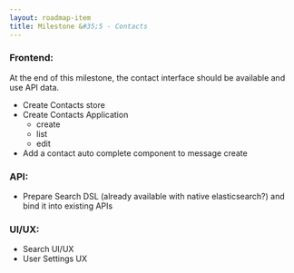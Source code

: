 ```yaml
---
layout: roadmap-item
title: Milestone &#35;5 - Contacts
---
```


### Frontend:

At the end of this milestone, the contact interface should be available and use
API data.

* Create Contacts store
* Create Contacts Application
    * create
    * list
    * edit
* Add a contact auto complete component to message create

### API:

* Prepare Search DSL (already available with native elasticsearch?) and bind it
  into existing APIs

### UI/UX:

* Search UI/UX
* User Settings UX
